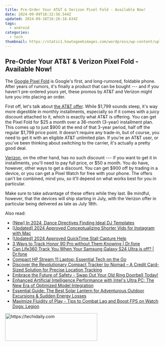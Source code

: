 ```yaml
---
title: Pre-Order Your AT&T & Verizon Pixel Fold - Available Now!
date: 2024-09-09T16:32:56.544Z
updated: 2024-09-16T16:26:18.634Z
tags:
  - android
categories:
  - tech
thumbnail: https://static1.howtogeekimages.com/wordpress/wp-content/uploads/2023/05/52887350421_2fdf76ccf4_o-1.jpg
---
```


## Pre-Order Your AT&T & Verizon Pixel Fold - Available Now!

The [Google Pixel Fold](https://some-skills.techidaily.com/the-ultimate-insight-into-dji-inspire-2-for-2024/) is Google's first, and long-rumored, foldable phone. After years of rumors, it's finally a product that can be bought --- and if you haven't pre-ordered yours yet, these promos by AT&T and Verizon might lure you into placing an order.

 First off, let's talk about [the AT&T offer](https://about.att.com/story/2023/google-pixel-fold.html). While $1,799 sounds steep, it's way more digestible in monthly installments, especially so if it comes with a juicy discount attached to it, which is exactly what AT&T is offering. You can get the Pixel Fold for $25 a month over a 36-month (3-year) installment plan. This comes up to just $900 at the end of that 3-year period, half off the regular $1,799 price point. It doesn't require any trade-in, but of course, you need to get it with an eligible AT&T unlimited plan. If you're an AT&T user, or you've been thinking about switching to the carrier, it's actually a pretty good deal.

[Verizon](https://www.anrdoezrs.net/links/3607085/type/dlg/sid/UUhtgUeUpU227914/https://www.verizon.com/smartphones/google-pixel-fold/), on the other hand, has no such discount --- if you want to get it in installments, you'll need to pay full price, or $50 a month. You do have, however, other ways to get a discount. You can get $900 off by trading in a device, or you can get a Pixel Watch for free with your phone. The offers can't be combined, mind you, so it'll depend on what works best for you in particular.

 Make sure to take advantage of these offers while they last. Be mindful, however, that the devices will ship starting in July, with the Verizon offer in particular being delivered as late as July 18th.

<ins class="adsbygoogle"
     style="display:block"
     data-ad-format="autorelaxed"
     data-ad-client="ca-pub-7571918770474297"
     data-ad-slot="1223367746"></ins>

<ins class="adsbygoogle"
     style="display:block"
     data-ad-client="ca-pub-7571918770474297"
     data-ad-slot="8358498916"
     data-ad-format="auto"
     data-full-width-responsive="true"></ins>

<span class="atpl-alsoreadstyle">Also read:</span>
<div><ul>
<li><a href="https://youtube-tips.techidaily.com/n-2024-dance-directives-finding-ideal-dj-templates/"><u>[New] In 2024, Dance Directives Finding Ideal DJ Templates</u></a></li>
<li><a href="https://instagram-video-recordings.techidaily.com/updated-2024-approved-conceptualizing-shorter-vids-for-instagram-with-mac/"><u>[Updated] 2024 Approved Conceptualizing Shorter Vids for Instagram with Mac</u></a></li>
<li><a href="https://video-screen-grab.techidaily.com/updated-2024-approved-quicktime-stall-capture-help/"><u>[Updated] 2024 Approved QuickTime Stall Capture Help</u></a></li>
<li><a href="https://android-location-track.techidaily.com/3-ways-to-track-honor-90-pro-without-them-knowing-drfone-by-drfone-virtual-android/"><u>3 Ways to Track Honor 90 Pro without Them Knowing | Dr.fone</u></a></li>
<li><a href="https://fake-location.techidaily.com/can-life360-track-you-when-your-samsung-galaxy-s24-ultra-is-off-drfone-by-drfone-virtual-android/"><u>Can Life360 Track You When Your Samsung Galaxy S24 Ultra is off? | Dr.fone</u></a></li>
<li><a href="https://buynow-info.techidaily.com/compact-hp-stream-11-laptop-essential-tech-on-the-go/"><u>Compact HP Stream 11 Laptop: Essential Tech on the Go</u></a></li>
<li><a href="https://hardware-reviews.techidaily.com/discover-the-revolutionary-compact-tracker-by-nomad-a-credit-card-sized-solution-for-precise-location-tracking/"><u>Discover the Revolutionary Compact Tracker by Nomad – A Credit Card-Sized Solution for Precise Location Tracking</u></a></li>
<li><a href="https://hardware-reviews.techidaily.com/embrace-the-future-of-safety-swap-out-your-old-ring-doorbell-today/"><u>Embrace the Future of Safety - Swap Out Your Old Ring Doorbell Today!</u></a></li>
<li><a href="https://hardware-reviews.techidaily.com/enhanced-artificial-intelligence-performance-with-intels-ultra-pc-the-new-era-of-optimized-model-integration/"><u>Enhanced Artificial Intelligence Performance with Intel's Ultra PC: The New Era of Optimized Model Integration</u></a></li>
<li><a href="https://hardware-reviews.techidaily.com/essential-guide-the-best-solar-lantern-for-adventurous-outdoor-excursions-and-sudden-energy-losses/"><u>Essential Guide: The Best Solar Lantern for Adventurous Outdoor Excursions & Sudden Energy Losses</u></a></li>
<li><a href="https://win-answers.techidaily.com/maximize-fluidity-of-play-tips-to-combat-lag-and-boost-fps-on-watch-dogs-legion/"><u>Maximize Fluidity of Play - Tips to Combat Lag and Boost FPS on Watch Dogs: Legion</u></a></li>
</ul></div>

<!-- affiliate ads begin -->
<a href="https://wigfever.sjv.io/c/5597632/2005183/22899" target="_top" id="2005183">
  <img src="//a.impactradius-go.com/display-ad/22899-2005183" border="0" alt="https://techidaily.com" width="300" height="90"/>
</a>
<img height="0" width="0" src="https://wigfever.sjv.io/i/5597632/2005183/22899" style="position:absolute;visibility:hidden;" border="0" />
<!-- affiliate ads end -->

